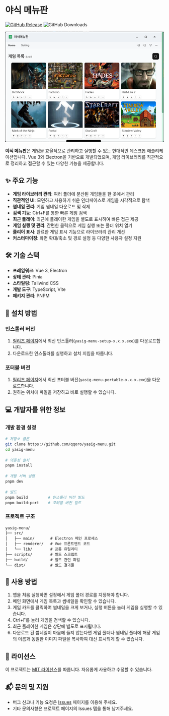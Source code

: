 # 야식 메뉴판

[![GitHub Release](https://img.shields.io/github/v/release/qqoro/yasig-menu?style=flat)](https://github.com/qqoro/yasig-menu/releases/latest)
![GitHub Downloads](https://img.shields.io/github/downloads/qqoro/yasig-menu/total)

![앱 메인 화면](./screenshot/main.png)

**야식 메뉴판**은 게임을 효율적으로 관리하고 실행할 수 있는 현대적인 데스크톱 애플리케이션입니다. Vue 3와 Electron을 기반으로 개발되었으며, 게임 라이브러리를 직관적으로 정리하고 접근할 수 있는 다양한 기능을 제공합니다.

## ✨ 주요 기능

- **게임 라이브러리 관리**: 여러 폴더에 분산된 게임들을 한 곳에서 관리
- **직관적인 UI**: 모던하고 사용하기 쉬운 인터페이스로 게임을 시각적으로 탐색
- **썸네일 관리**: 게임 썸네일 다운로드 및 삭제
- **검색 기능**: Ctrl+F를 통한 빠른 게임 검색
- **최근 플레이**: 최근에 플레이한 게임을 별도로 표시하여 빠른 접근 제공
- **게임 실행 및 관리**: 간편한 클릭으로 게임 실행 또는 폴더 위치 열기
- **클리어 표시**: 완료한 게임 표시 기능으로 라이브러리 관리 개선
- **커스터마이징**: 화면 확대/축소 및 경로 설정 등 다양한 사용자 설정 지원

## 🛠️ 기술 스택

- **프레임워크**: Vue 3, Electron
- **상태 관리**: Pinia
- **스타일링**: Tailwind CSS
- **개발 도구**: TypeScript, Vite
- **패키지 관리**: PNPM

## 🚀 설치 방법

### 인스톨러 버전

1. [릴리즈 페이지](https://github.com/qqoro/yasig-menu/releases)에서 최신 인스톨러(`yasig-menu-setup-x.x.x.exe`)를 다운로드합니다.
2. 다운로드한 인스톨러를 실행하고 설치 지침을 따릅니다.

### 포터블 버전

1. [릴리즈 페이지](https://github.com/qqoro/yasig-menu/releases)에서 최신 포터블 버전(`yasig-menu-portable-x.x.x.exe`)을 다운로드합니다.
2. 원하는 위치에 파일을 저장하고 바로 실행할 수 있습니다.

## 💻 개발자를 위한 정보

### 개발 환경 설정

```bash
# 저장소 클론
git clone https://github.com/qqoro/yasig-menu.git
cd yasig-menu

# 의존성 설치
pnpm install

# 개발 서버 실행
pnpm dev

# 빌드
pnpm build         # 인스톨러 버전 빌드
pnpm build:port    # 포터블 버전 빌드
```

### 프로젝트 구조

```
yasig-menu/
├── src/
│   ├── main/       # Electron 메인 프로세스
│   ├── renderer/   # Vue 프론트엔드 코드
│   └── lib/        # 공통 유틸리티
├── scripts/        # 빌드 스크립트
├── build/          # 빌드 관련 파일
└── dist/           # 빌드 결과물
```

## 📱 사용 방법

1. 앱을 처음 실행하면 설정에서 게임 폴더 경로를 지정해야 합니다.
2. 메인 화면에서 게임 목록과 썸네일을 확인할 수 있습니다.
3. 게임 카드를 클릭하여 썸네일을 크게 보거나, 실행 버튼을 눌러 게임을 실행할 수 있습니다.
4. Ctrl+F를 눌러 게임을 검색할 수 있습니다.
5. 최근 플레이한 게임은 상단에 별도로 표시됩니다.
6. 다운로드 된 썸네일이 마음에 들지 않는다면 게임 폴더나 썸네일 폴더에 해당 게임의 이름과 동일한 이미지 파일을 복사하여 대신 표시되게 할 수 있습니다.

## 📜 라이선스

이 프로젝트는 [MIT 라이선스](LICENSE)를 따릅니다. 자유롭게 사용하고 수정할 수 있습니다.

## 📬 문의 및 지원

- 버그 신고나 기능 요청은 [Issues](https://github.com/qqoro/yasig-menu/issues) 페이지를 이용해 주세요.
- 기타 문의사항은 프로젝트 페이지의 Issues 탭을 통해 남겨주세요.
